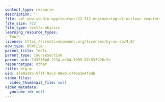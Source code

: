 ```yaml
---
content_type: resource
description: ''
file: /ol-ocw-studio-app/courses/22-312-engineering-of-nuclear-reactors-fall-2015/15e9a10a5f7f9ac386e0c74ba3e4fbd6_hfg.m
file_size: 722
file_type: text/x-objcsrc
learning_resource_types:
- Tools
license: https://creativecommons.org/licenses/by-nc-sa/4.0/
ocw_type: OCWFile
parent_title: Tools
parent_type: CourseSection
parent_uid: 7d32f04d-2234-de64-3999-87c533226c9c
resourcetype: Other
title: hfg.m
uid: 15e9a10a-5f7f-9ac3-86e0-c74ba3e4fbd6
video_files:
  video_thumbnail_file: null
video_metadata:
  youtube_id: null
---
```

